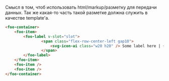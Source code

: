 Смысл в том, чтоб использовать html/markup/разметку для передачи данных.
Так же какая-то часть такой разметке должна служить в качестве template'а.

```html
<foo-container>
    <foo-item>
        <foo-label v-slot="slot">
                <span class="flex-row-center-left gap10">
                    <svg-icon-ai class="w20 h20" /> Some label here | {{ slot }}
                </span>
        </foo-label>
    </foo-item>
    <foo-item />
    <foo-item />
</foo-container>
```
